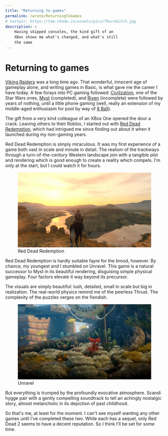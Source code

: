 ```yaml
---
title: "Returning to games"
permalink: /wrote/ReturningToGames
# twitpic: https://tom.chadw.in/assets/pics/Thursbitch.jpg
description: >
    Having skipped consoles, the kind gift of an 
    XBox shows me what's changed, and what's still 
    the same
---
```


# Returning to games

[Viking Raiders](https://en.wikipedia.org/wiki/Viking_Raiders) was a long time ago. That wonderful, innocent age of gameplay 
alone, and writing games in Basic, is what gave me the career I have today. 
A few forays into PC gaming followed: [Civilization](https://en.wikipedia.org/wiki/Civilization_(video_game)), one of the Star Wars ones, 
[Myst](https://en.wikipedia.org/wiki/Myst) (completed), and [Riven](https://en.wikipedia.org/wiki/Riven) (incomplete) were followed by years of nothing, 
until a little phone gaming (well, really an extension of my middle-aged 
enthusiasm for pool by way of [8 Ball](https://www.miniclip.com/games/8-ball-pool)).

The gift from a very kind colleague of an XBox One opened the door a crack. 
Leaving others to their Roblox, I started out with [Red Dead Redemption](https://en.wikipedia.org/wiki/Red_Dead_Redemption), 
which had intrigued me since finding out about it when it launched during 
my non-gaming years.

Red Dead Redemption is simply miraculous. It was my first experience of a 
game both vast in scale and minute in detail. The realism of the trackways 
through a turn-of-the-century Western landscape join with a tangible 
plot and rendering which is good enough to create a reality which compels.
I'm only at the start, but I could watch it for hours.

<figure>
    <img src="/assets/pics/RedDeadRedemption.webp" alt="Red Dead Redemption" />
    <figcaption>Red Dead Redemption</figcaption>
</figure>

Red Dead Redemption is hardly suitable fayre for the brood, however. By 
chance, my youngest and I stumbled on Unravel. This game is a natural 
successor to Myst in its beautiful rendering, disguising simple physical 
gameplay. Four factors elevate it way beyond its precursor.

The visuals are simply beautiful: lush, detailed, small in scale but big 
in realization. The real-world physics remind me of the peerless Thrust. 
The complexity of the puzzles verges on the fiendish.

<figure>
    <img src="/assets/pics/Unravel.webp" alt="Unravel" />
    <figcaption>Unravel</figcaption>
</figure>

But everything is trumped by the profoundly evocative atmosphere. Scandi 
hygge pair with a gently compelling soundtrack to tell an achingly 
nostalgic story, almost melancholic in its depiction of past childhood.

So that's me, at least for the moment. I can't see myself wanting any other 
games until I've completed these two. While each has a sequel, only Red 
Dead 2 seems to have a decent reputation. So I think I'll be set for some 
time.
